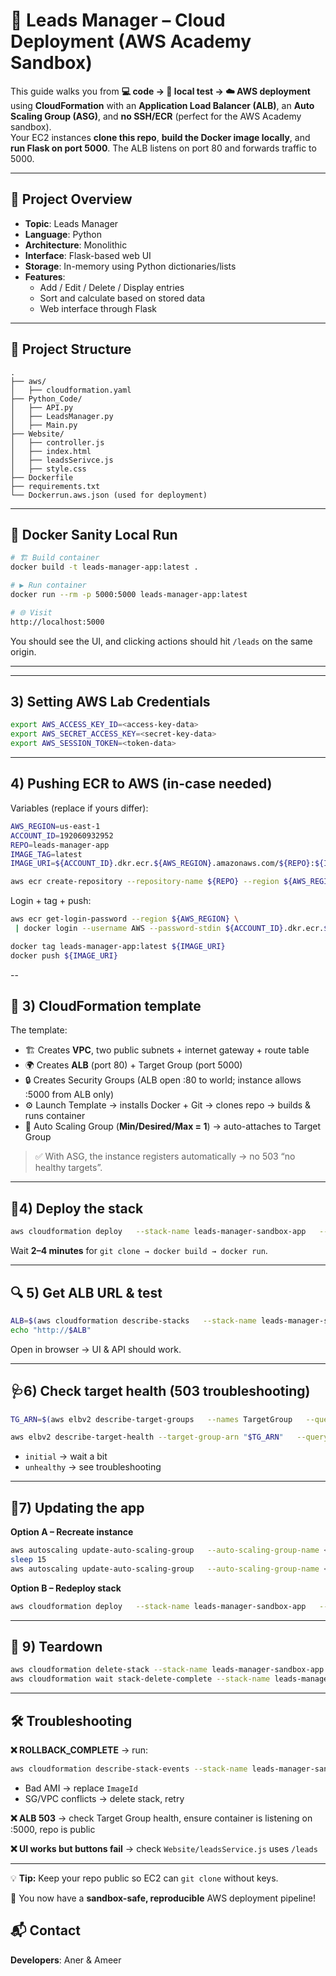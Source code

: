 # 🚀 Leads Manager – Cloud Deployment (AWS Academy Sandbox)

This guide walks you from **💻 code → 🧪 local test → ☁️ AWS deployment** using **CloudFormation** with an **Application Load Balancer (ALB)**, an **Auto Scaling Group (ASG)**, and **no SSH/ECR** (perfect for the AWS Academy sandbox).  
Your EC2 instances **clone this repo**, **build the Docker image locally**, and **run Flask on port 5000**. The ALB listens on port 80 and forwards traffic to 5000.

---

## 🧩 Project Overview

- **Topic**: Leads Manager
- **Language**: Python
- **Architecture**: Monolithic
- **Interface**: Flask-based web UI
- **Storage**: In-memory using Python dictionaries/lists
- **Features**:
  - Add / Edit / Delete / Display entries
  - Sort and calculate based on stored data
  - Web interface through Flask

---

## 📁 Project Structure

```
.
├── aws/
│   ├── cloudformation.yaml
├── Python_Code/
│   ├── API.py
│   ├── LeadsManager.py
│   ├── Main.py
├── Website/
│   ├── controller.js
│   ├── index.html
│   ├── leadsSerivce.js
│   ├── style.css
├── Dockerfile
├── requirements.txt
└── Dockerrun.aws.json (used for deployment)
```

---

## 🐳 Docker Sanity Local Run

```bash
# 🏗 Build container
docker build -t leads-manager-app:latest .

# ▶️ Run container
docker run --rm -p 5000:5000 leads-manager-app:latest

# 🌐 Visit
http://localhost:5000
```

You should see the UI, and clicking actions should hit `/leads` on the same origin.

---

---
## 3) Setting AWS Lab Credentials
```bash
export AWS_ACCESS_KEY_ID=<access-key-data>
export AWS_SECRET_ACCESS_KEY=<secret-key-data>
export AWS_SESSION_TOKEN=<token-data>
```
---
## 4) Pushing ECR to AWS (in-case needed)
Variables (replace if yours differ):
```bash
AWS_REGION=us-east-1
ACCOUNT_ID=192060932952
REPO=leads-manager-app
IMAGE_TAG=latest
IMAGE_URI=${ACCOUNT_ID}.dkr.ecr.${AWS_REGION}.amazonaws.com/${REPO}:${IMAGE_TAG}
```

```bash
aws ecr create-repository --repository-name ${REPO} --region ${AWS_REGION} || true
```
Login + tag + push:

```bash
aws ecr get-login-password --region ${AWS_REGION} \
 | docker login --username AWS --password-stdin ${ACCOUNT_ID}.dkr.ecr.${AWS_REGION}.amazonaws.com

docker tag leads-manager-app:latest ${IMAGE_URI}
docker push ${IMAGE_URI}
```
--
## 📜 3) CloudFormation template

The template:
- 🏗 Creates **VPC**, two public subnets + internet gateway + route table
- 🌍 Creates **ALB** (port 80) + Target Group (port 5000)
- 🔒 Creates Security Groups (ALB open :80 to world; instance allows :5000 from ALB only)
- ⚙️ Launch Template → installs Docker + Git → clones repo → builds & runs container
- 🔄 Auto Scaling Group (**Min/Desired/Max = 1**) → auto-attaches to Target Group

> ✅ With ASG, the instance registers automatically → no 503 “no healthy targets”.

---

## 🚀4) Deploy the stack

```bash
aws cloudformation deploy   --stack-name leads-manager-sandbox-app   --template-file cloudformation.yml
```

Wait **2–4 minutes** for `git clone → docker build → docker run`.

---

## 🔍 5) Get ALB URL & test

```bash
ALB=$(aws cloudformation describe-stacks   --stack-name leads-manager-sandbox-app   --query "Stacks[0].Outputs[?OutputKey=='LoadBalancerDNSName'].OutputValue"   --output text)
echo "http://$ALB"
```

Open in browser → UI & API should work.

---

## 🩺6) Check target health (503 troubleshooting)

```bash
TG_ARN=$(aws elbv2 describe-target-groups   --names TargetGroup   --query 'TargetGroups[0].TargetGroupArn' --output text)

aws elbv2 describe-target-health --target-group-arn "$TG_ARN"   --query 'TargetHealthDescriptions[].{Id:Target.Id,State:TargetHealth.State,Reason:TargetHealth.Reason,Desc:TargetHealth.Description}'   --output table
```

- `initial` → wait a bit  
- `unhealthy` → see troubleshooting

---

## 🔄7) Updating the app

**Option A – Recreate instance**  
```bash
aws autoscaling update-auto-scaling-group   --auto-scaling-group-name <ASG-NAME> --desired-capacity 0
sleep 15
aws autoscaling update-auto-scaling-group   --auto-scaling-group-name <ASG-NAME> --desired-capacity 1
```

**Option B – Redeploy stack**  
```bash
aws cloudformation deploy   --stack-name leads-manager-sandbox-app   --template-file cloudformation.yml
```

---

## 🧹 9) Teardown

```bash
aws cloudformation delete-stack --stack-name leads-manager-sandbox-app
aws cloudformation wait stack-delete-complete --stack-name leads-manager-sandbox-app
```

---

## 🛠 Troubleshooting

**❌ ROLLBACK_COMPLETE** → run:
```bash
aws cloudformation describe-stack-events --stack-name leads-manager-sandbox-app   --query "StackEvents[?ResourceStatus=='CREATE_FAILED'].[Timestamp,LogicalResourceId,ResourceStatusReason]"   --output table
```
- Bad AMI → replace `ImageId`
- SG/VPC conflicts → delete stack, retry

**❌ ALB 503** → check Target Group health, ensure container is listening on :5000, repo is public

**❌ UI works but buttons fail** → check `Website/leadsService.js` uses `/leads`

---

💡 **Tip:** Keep your repo public so EC2 can `git clone` without keys.

🎯 You now have a **sandbox-safe, reproducible** AWS deployment pipeline!

## 📬 Contact

**Developers**: Aner & Ameer
